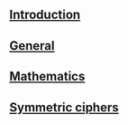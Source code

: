 ## [Introduction](Introduction.md)

## [General](General.md)

## [Mathematics](Mathematics.md)

## [Symmetric ciphers](Symmetric-ciphers.md)